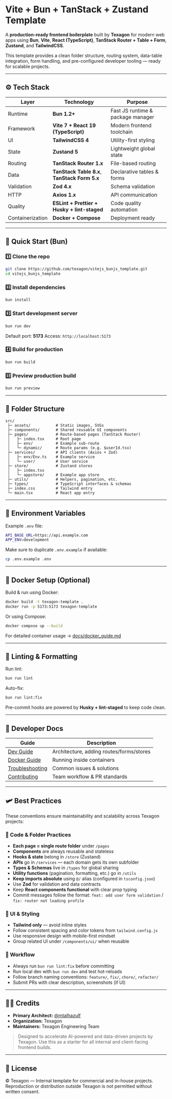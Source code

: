 # Vite + Bun + TanStack + Zustand Template

A **production-ready frontend boilerplate** built by **Texagon** for modern web apps using
**Bun**, **Vite**, **React (TypeScript)**, **TanStack Router + Table + Form**, **Zustand**, and **TailwindCSS**.

This template provides a clean folder structure, routing system, data-table integration,
form handling, and pre-configured developer tooling — ready for scalable projects.

---

## ⚙️ Tech Stack

| Layer            | Technology                                    | Purpose                           |
| ---------------- | --------------------------------------------- | --------------------------------- |
| Runtime          | **Bun 1.2+**                                  | Fast JS runtime & package manager |
| Framework        | **Vite 7 + React 19 (TypeScript)**            | Modern frontend toolchain         |
| UI               | **TailwindCSS 4**                             | Utility-first styling             |
| State            | **Zustand 5**                                 | Lightweight global state          |
| Routing          | **TanStack Router 1.x**                       | File-based routing                |
| Data             | **TanStack Table 8.x**, **TanStack Form 5.x** | Declarative tables & forms        |
| Validation       | **Zod 4.x**                                   | Schema validation                 |
| HTTP             | **Axios 1.x**                                 | API communication                 |
| Quality          | **ESLint + Prettier + Husky + lint-staged**   | Code quality automation           |
| Containerization | **Docker + Compose**                          | Deployment ready                  |

---

## 🚀 Quick Start (Bun)

### 1️⃣ Clone the repo

```bash
git clone https://github.com/texagon/vitejs_bunjs_template.git
cd vitejs_bunjs_template
```

### 2️⃣ Install dependencies

```bash
bun install
```

### 3️⃣ Start development server

```bash
bun run dev
```

Default port: **5173**
Access: `http://localhost:5173`

### 4️⃣ Build for production

```bash
bun run build
```

### 5️⃣ Preview production build

```bash
bun run preview
```

---

## 🧱 Folder Structure

```
src/
 ├─ assets/           # Static images, SVGs
 ├─ components/       # Shared reusable UI components
 ├─ pages/            # Route-based pages (TanStack Router)
 │   ├─ index.tsx     # Root page
 │   ├─ env/          # Example sub-route
 │   └─ dynamic/      # Route params (e.g. $userId.tsx)
 ├─ services/         # API clients (Axios + Zod)
 │   ├─ env/Env.ts    # Example service
 │   └─ user/         # User service
 ├─ store/            # Zustand stores
 │   ├─ index.tsx
 │   └─ appstore/     # Example app store
 ├─ utils/            # Helpers, pagination, etc.
 ├─ types/            # TypeScript interfaces & schemas
 ├─ index.css         # Tailwind entry
 └─ main.tsx          # React app entry
```

---

## 🧉 Environment Variables

Example `.env` file:

```bash
API_BASE_URL=https://api.example.com
APP_ENV=development
```

Make sure to duplicate `.env.example` if available:

```bash
cp .env.example .env
```

---

## 🐳 Docker Setup (Optional)

Build & run using Docker:

```bash
docker build -t texagon-template .
docker run -p 5173:5173 texagon-template
```

Or using Compose:

```bash
docker compose up --build
```

For detailed container usage → [docs/docker_guide.md](./docs/docker_guide.md)

---

## 🤪 Linting & Formatting

Run lint:

```bash
bun run lint
```

Auto-fix:

```bash
bun run lint:fix
```

Pre-commit hooks are powered by **Husky + lint-staged** to keep code clean.

---

## 🧠 Developer Docs

| Guide                                        | Description                              |
| -------------------------------------------- | ---------------------------------------- |
| [Dev Guide](./docs/dev_guide.md)             | Architecture, adding routes/forms/stores |
| [Docker Guide](./docs/docker_guide.md)       | Running inside containers                |
| [Troubleshooting](./docs/troubleshooting.md) | Common issues & solutions                |
| [Contributing](./docs/contributing.md)       | Team workflow & PR standards             |

---

## 🛩 Best Practices

These conventions ensure maintainability and scalability across Texagon projects:

### 🧱 Code & Folder Practices

- **Each page = single route folder** under `/pages`
- **Components** are always reusable and stateless
- **Hooks & state** belong in `/store` (Zustand)
- **APIs** go in `/services` — each domain gets its own subfolder
- **Types & Schemas** live in `/types` for global sharing
- **Utility functions** (pagination, formatting, etc.) go in `/utils`
- **Keep imports absolute** using `@/` alias (configured in `tsconfig.json`)
- Use **Zod** for validation and data contracts
- Keep **React components functional** with clear prop typing
- Commit messages follow the format:
  `feat: add user form validation` / `fix: router not loading profile`

### 🎨 UI & Styling

- **Tailwind only** — avoid inline styles
- Follow consistent spacing and color tokens from `tailwind.config.js`
- Use responsive design with mobile-first mindset
- Group related UI under `/components/ui/` when reusable

### 🔧 Workflow

- Always run `bun run lint:fix` before committing
- Run local dev with `bun run dev` and test hot-reloads
- Follow branch naming conventions:
  `feature/`, `fix/`, `chore/`, `refactor/`
- Submit PRs with clear description, screenshots (if UI)

---

## 👨‍💻 Credits

- **Primary Architect:** [@mtalhazulf](https://github.com/mtalhazulf)
- **Organization:** Texagon
- **Maintainers:** Texagon Engineering Team

> Designed to accelerate AI-powered and data-driven projects by Texagon.
> Use this as a starter for all internal and client-facing frontend builds.

---

## 🦯 License

© Texagon — Internal template for commercial and in-house projects.
Reproduction or distribution outside Texagon is not permitted without written consent.
